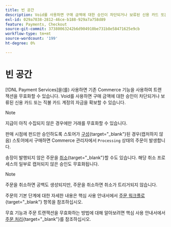 ```yaml
---
title: 빈 공간
description: Void를 사용하면 구매 금액에 대한 승인이 차단되거나 보류된 신용 카드 또는 직불 카드 계정의 자금을 확보할 수 있습니다.
exl-id: 029a7038-2812-46ce-b188-929a7a758d89
feature: Payments, Checkout
source-git-commit: 37380063242b6d904910be731b8e58471625e9cb
workflow-type: tm+mt
source-wordcount: '199'
ht-degree: 0%

---
```


# 빈 공간

[!DNL Payment Services]을(를) 사용하면 기존 Commerce 기능을 사용하여 트랜잭션을 무효화할 수 있습니다. Void를 사용하면 구매 금액에 대한 승인이 차단되거나 보류된 신용 카드 또는 직불 카드 계정의 자금을 확보할 수 있습니다.

>[!NOTE]
>
>지급이 아직 수집되지 않은 경우에만 거래를 무효화할 수 있습니다.

판매 시점에 펀드만 승인하도록 스토어가 [구성](https://experienceleague.adobe.com/en/docs/commerce-admin/config/sales/payment-methods/payment-methods#payment-actions){target="_blank"}된 경우(캡처하지 않음) 스토어에서 구매하면 Commerce 관리자에서 `Processing` 상태의 주문이 발생합니다.

송장이 발행되지 않은 주문을 [취소](https://experienceleague.adobe.com/en/docs/commerce-admin/stores-sales/point-of-purchase/assist/customer-account-create-order){target="_blank"}할 수도 있습니다. 해당 취소 프로세스의 일부로 캡처되지 않은 승인도 무효화됩니다.

>[!NOTE]
>
>주문을 취소하면 공백도 생성되지만, 주문을 취소하면 취소가 트리거되지 않습니다.

주문의 기본 단계에 대한 자세한 내용은 핵심 사용 안내서에서 [주문 워크플로](https://experienceleague.adobe.com/en/docs/commerce-admin/stores-sales/order-management/orders/order-processing){target="_blank"} 항목을 참조하십시오.

무효 기능과 주문 트랜잭션을 무효화하는 방법에 대해 알아보려면 핵심 사용 안내서에서 [주문 처리](https://experienceleague.adobe.com/en/docs/commerce-admin/stores-sales/order-management/orders/order-processing#process-an-order){target="_blank"}를 참조하십시오.
